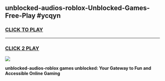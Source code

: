 
## unblocked-audios-roblox-Unblocked-Games-Free-Play #ycqyn
<h3>
<a href="https://us.freeplayer.one?title=unblocked-audios-roblox&ref=9M">CLICK TO PLAY</a></h3>
<hr>

<h3>
<a href="https://us.freeplayer.one?title=unblocked-audios-roblox&ref=9M">CLICK 2 PLAY</a>
  
</h3>

<a href="https://us.freeplayer.one?title=unblocked-audios-roblox&ref=9M"><img src="https://clearcache.store/games.png"></a>


**unblocked-audios-roblox games unblocked: Your Gateway to Fun and Accessible Online Gaming**
